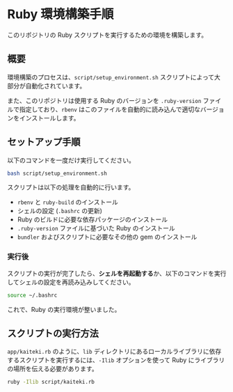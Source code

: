 # Ruby 環境構築手順

このリポジトリの Ruby スクリプトを実行するための環境を構築します。

## 概要

環境構築のプロセスは、`script/setup_environment.sh` スクリプトによって大部分が自動化されています。

また、このリポジトリは使用する Ruby のバージョンを `.ruby-version` ファイルで指定しており、`rbenv` はこのファイルを自動的に読み込んで適切なバージョンをインストールします。

## セットアップ手順

以下のコマンドを一度だけ実行してください。

```bash
bash script/setup_environment.sh
```

スクリプトは以下の処理を自動的に行います。

*   `rbenv` と `ruby-build` のインストール
*   シェルの設定 (`.bashrc` の更新)
*   Ruby のビルドに必要な依存パッケージのインストール
*   `.ruby-version` ファイルに基づいた Ruby のインストール
*   `bundler` およびスクリプトに必要なその他の gem のインストール

### 実行後

スクリプトの実行が完了したら、**シェルを再起動する**か、以下のコマンドを実行してシェルの設定を再読み込みしてください。

```bash
source ~/.bashrc
```

これで、Ruby の実行環境が整いました。

## スクリプトの実行方法

`app/kaiteki.rb` のように、`lib` ディレクトリにあるローカルライブラリに依存するスクリプトを実行するには、`-Ilib` オプションを使って Ruby にライブラリの場所を伝える必要があります。

```bash
ruby -Ilib script/kaiteki.rb
```

